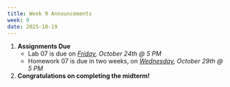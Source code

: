 ```yaml
---
title: Week 9 Announcements
week: 9
date: 2025-10-19
---
```


1. **Assignments Due**
    * Lab 07 is due on *<u>Friday</u>, October 24th @ 5 PM*
    * Homework 07 is due in two weeks, on *<u>Wednesday</u>, October 29th @ 5 PM*
3. **Congratulations on completing the midterm!**